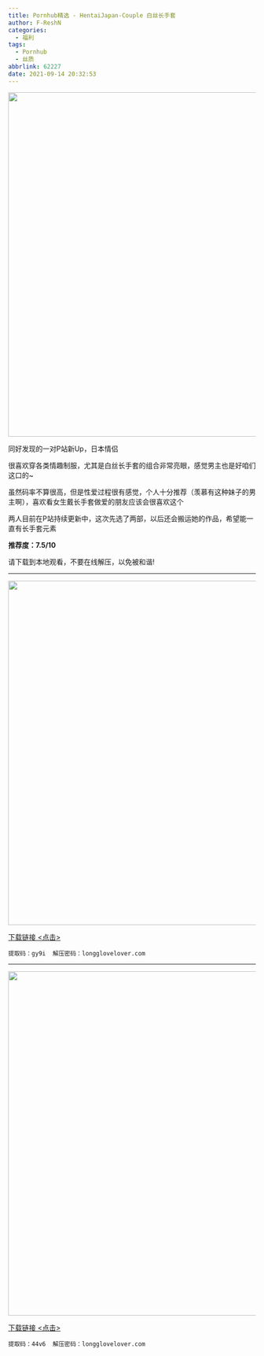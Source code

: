 ```yaml
---
title: Pornhub精选 - HentaiJapan-Couple 白丝长手套
author: F-ReshN
categories:
  - 福利
tags:
  - Pornhub
  - 丝质
abbrlink: 62227
date: 2021-09-14 20:32:53
---
```


<img width="700px" src="https://cdn.jsdelivr.net/gh/GloveLover/Image-host/longglovelover/2021/HentaiJapan_Couple.cover.jpg"/>

<!-- more -->

同好发现的一对P站新Up，日本情侣

很喜欢穿各类情趣制服，尤其是白丝长手套的组合非常亮眼，感觉男主也是好咱们这口的~

虽然码率不算很高，但是性爱过程很有感觉，个人十分推荐（羡慕有这种妹子的男主啊），喜欢看女生戴长手套做爱的朋友应该会很喜欢这个

两人目前在P站持续更新中，这次先选了两部，以后还会搬运她的作品，希望能一直有长手套元素

**推荐度：7.5/10**

请下载到本地观看，不要在线解压，以免被和谐!

---

<img width="700px" src="https://cdn.jsdelivr.net/gh/GloveLover/Image-host/longglovelover/2021/HentaiJapan_Couple Nurse.jpg"/>

[下载链接 <点击>](https://pan.baidu.com/s/1ptmD6wjEUr--9cKHc6wJmw)

`
提取码：gy9i 
解压密码：longglovelover.com
`

---

<img width="700px" src="https://cdn.jsdelivr.net/gh/GloveLover/Image-host/longglovelover/2021/HentaiJapan_Couple Slutty Maid.jpg"/>

[下载链接 <点击>](https://pan.baidu.com/s/1IxrwYm4S02u3sKVvcdijpg)

`
提取码：44v6 
解压密码：longglovelover.com
`
